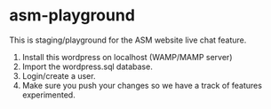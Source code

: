 # asm-playground

This is staging/playground for the ASM website live chat feature. 
1) Install this wordpress on localhost (WAMP/MAMP server) 
2) Import the wordpress.sql database. 
3) Login/create a user. 
4) Make sure you push your changes so we have a track of features experimented. 
